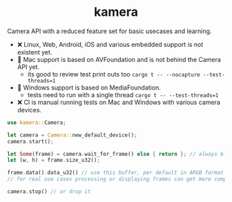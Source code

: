<div align="center">

<h1>kamera</h1>

</div>

Camera API with a reduced feature set for basic usecases and learning.

* ❌ Linux, Web, Android, iOS and various embedded support is not existent yet.
* 🚧 Mac support is based on AVFoundation and is not behind the Camera API yet.
    * its good to review test print outs too `cargo t -- --nocapture --test-threads=1`
* 🚧 Windows support is based on MediaFoundation.
    * tests need to run with a single thread `cargo t -- --test-threads=1`
* ❌ CI is manual running tests on Mac and Windows with various camera devices.

```rust
use kamera::Camera;

let camera = Camera::new_default_device();
camera.start();

let Some(frame) = camera.wait_for_frame() else { return }; // always blockingly waiting for next new frame
let (w, h) = frame.size_u32();

frame.data().data_u32() // use this buffer, per default in ARGB format
// for real use cases processing or displaying frames can get more complicated when trying to be most efficient

camera.stop() // or drop it
```